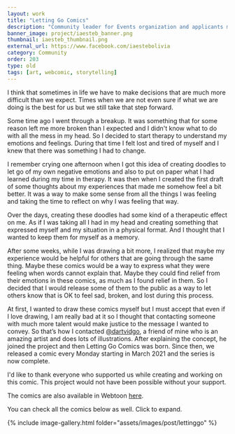 ```yaml
---
layout: work
title: "Letting Go Comics"
description: "Community leader for Events organization and applicants monitoring. Guide for foreign interns about the local culture and transportation. During my time as Local Comitee Leader there have been more than 7 students that were accepted to internships abroad."
banner_image: project/iaesteb_banner.png
thumbnail: iaesteb_thumbnail.png
external_url: https://www.facebook.com/iaestebolivia
category: Community
order: 203
type: old
tags: [art, webcomic, storytelling]
---
```

I think that sometimes in life we have to make decisions that are much more difficult than we expect. Times when we are not even sure if what we are doing is the best for us but we still take that step forward.

Some time ago I went through a breakup. It was something that for some reason left me more broken than I expected and I didn't know what to do with all the mess in my head. So I decided to start therapy to understand my emotions and feelings. During that time I felt lost and tired of myself and I knew that there was something I had to change.

I remember crying one afternoon when I got this idea of creating doodles to let go of my own negative emotions and also to put on paper what I had learned during my time in therapy. It was then when I created the first draft of some thoughts about my experiences that made me somehow feel a bit better. It was a way to make some sense from all the things I was feeling and taking the time to reflect on why I was feeling that way.

Over the days, creating these doodles had some kind of a therapeutic effect on me. As if I was taking all I had in my head and creating something that expressed myself and my situation in a physical format. And I thought that I wanted to keep them for myself as a memory.

After some weeks, while I was drawing a bit more, I realized that maybe my experience would be helpful for others that are going through the same thing. Maybe these comics would be a way to express what they were feeling when words cannot explain that. Maybe they could find relief from their emotions in these comics, as much as I found relief in them. So I decided that I would release some of them to the public as a way to let others know that is OK to feel sad, broken, and lost during this process.

At first, I wanted to draw these comics myself but I must accept that even if I love drawing, I am really bad at it so I thought that contacting someone with much more talent would make justice to the message I wanted to convey. So that’s how I contacted [@dartvidgo](https://www.instagram.com/dartvidgo/), a friend of mine who is an amazing artist and does lots of illustrations. After explaining the concept, he joined the project and then Letting Go Comics was born. Since then, we released a comic every Monday starting in March 2021 and the series is now complete.

I'd like to thank everyone who supported us while creating and working on this comic. This project would not have been possible without your support.

The comics are also available in Webtoon [here](https://www.webtoons.com/en/challenge/letting-go-comics/list?title_no=628509).

You can check all the comics below as well. Click to expand.


{% include image-gallery.html folder="assets/images/post/lettinggo" %}